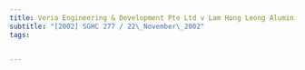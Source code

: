 ```yaml
---
title: Veria Engineering & Development Pte Ltd v Lam Hong Leong Aluminium Pte Ltd 
subtitle: "[2002] SGHC 277 / 22\_November\_2002"
tags:


---
```



